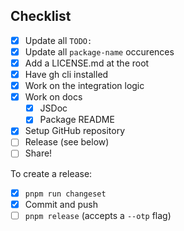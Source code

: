 ## Checklist

- [x] Update all `TODO:`
- [x] Update all `package-name` occurences
- [x] Add a LICENSE.md at the root
- [x] Have gh cli installed
- [x] Work on the integration logic
- [x] Work on docs
  - [x] JSDoc
  - [x] Package README
- [x] Setup GitHub repository
- [ ] Release (see below)
- [ ] Share!

To create a release:
- [x] `pnpm run changeset`
- [x] Commit and push
- [ ] `pnpm release` (accepts a `--otp` flag)
